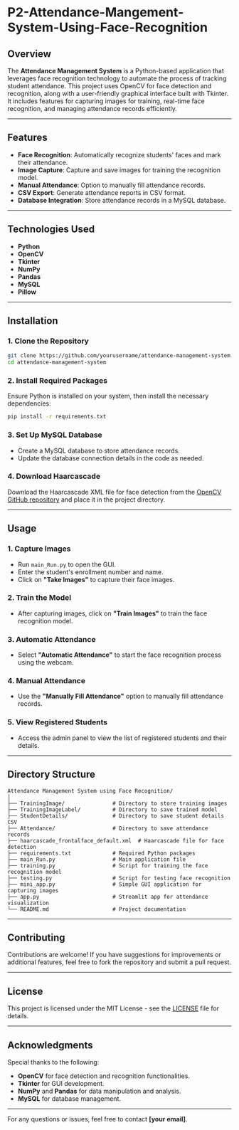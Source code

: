 # P2-Attendance-Mangement-System-Using-Face-Recognition

## Overview
The **Attendance Management System** is a Python-based application that leverages face recognition technology to automate the process of tracking student attendance. This project uses OpenCV for face detection and recognition, along with a user-friendly graphical interface built with Tkinter. It includes features for capturing images for training, real-time face recognition, and managing attendance records efficiently.

---

## Features
- **Face Recognition**: Automatically recognize students' faces and mark their attendance.
- **Image Capture**: Capture and save images for training the recognition model.
- **Manual Attendance**: Option to manually fill attendance records.
- **CSV Export**: Generate attendance reports in CSV format.
- **Database Integration**: Store attendance records in a MySQL database.

---

## Technologies Used
- **Python**
- **OpenCV**
- **Tkinter**
- **NumPy**
- **Pandas**
- **MySQL**
- **Pillow**

---

## Installation

### 1. Clone the Repository
```bash
git clone https://github.com/yourusername/attendance-management-system.git
cd attendance-management-system
```

### 2. Install Required Packages
Ensure Python is installed on your system, then install the necessary dependencies:
```bash
pip install -r requirements.txt
```

### 3. Set Up MySQL Database
- Create a MySQL database to store attendance records.
- Update the database connection details in the code as needed.

### 4. Download Haarcascade
Download the Haarcascade XML file for face detection from the [OpenCV GitHub repository](https://github.com/opencv/opencv) and place it in the project directory.

---

## Usage

### 1. Capture Images
- Run `main_Run.py` to open the GUI.
- Enter the student's enrollment number and name.
- Click on **"Take Images"** to capture their face images.

### 2. Train the Model
- After capturing images, click on **"Train Images"** to train the face recognition model.

### 3. Automatic Attendance
- Select **"Automatic Attendance"** to start the face recognition process using the webcam.

### 4. Manual Attendance
- Use the **"Manually Fill Attendance"** option to manually fill attendance records.

### 5. View Registered Students
- Access the admin panel to view the list of registered students and their details.

---

## Directory Structure
```plaintext
Attendance Management System using Face Recognition/
│
├── TrainingImage/               # Directory to store training images
├── TrainingImageLabel/          # Directory to save trained model
├── StudentDetails/              # Directory to save student details CSV
├── Attendance/                  # Directory to save attendance records
├── haarcascade_frontalface_default.xml  # Haarcascade file for face detection
├── requirements.txt             # Required Python packages
├── main_Run.py                  # Main application file
├── training.py                  # Script for training the face recognition model
├── testing.py                   # Script for testing face recognition
├── mini_app.py                  # Simple GUI application for capturing images
├── app.py                       # Streamlit app for attendance visualization
└── README.md                    # Project documentation
```

---

## Contributing
Contributions are welcome! If you have suggestions for improvements or additional features, feel free to fork the repository and submit a pull request.

---

## License
This project is licensed under the MIT License - see the [LICENSE](LICENSE) file for details.

---

## Acknowledgments
Special thanks to the following:
- **OpenCV** for face detection and recognition functionalities.
- **Tkinter** for GUI development.
- **NumPy** and **Pandas** for data manipulation and analysis.
- **MySQL** for database management.

---

For any questions or issues, feel free to contact **[your email]**.
